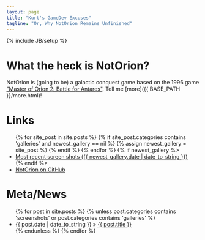 ```yaml
---
layout: page
title: "Kurt's GameDev Excuses"
tagline: "Or, Why NotOrion Remains Unfinished"
---
```

{% include JB/setup %}

# What the heck is NotOrion?

NotOrion is (going to be) a galactic conquest game based on the 1996 game ["Master of Orion 2: Battle for Antares"](http://en.wikipedia.org/wiki/Master_of_Orion_II:_Battle_at_Antares). Tell me [more]({{ BASE_PATH }}/more.html)!

# Links

<ul class="posts">
{% for site_post in site.posts %} 
  {% if site_post.categories contains 'galleries' and newest_gallery == nil %}
    {% assign newest_gallery = site_post %}
  {% endif %} 
{% endfor %}
{% if newest_gallery %>
  <li><a href="{{ BASE_PATH }}{{ newest_gallery.url }}">Most recent screen shots ({{ newest_gallery.date | date_to_string }})</a></li>
{% endif %>
  <li><a href="http://github.com/greenmoss/NotOrion">NotOrion on GitHub</a></li>
</ul>

# Meta/News

<ul class="posts">
  {% for post in site.posts %}
    {% unless post.categories contains 'screenshots' or post.categories contains 'galleries' %}
    <li><span>{{ post.date | date_to_string }}</span> &raquo; <a href="{{ BASE_PATH }}{{ post.url }}">{{ post.title }}</a></li>
    {% endunless %}
  {% endfor %}
</ul>
